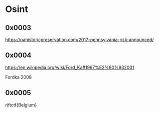 # Osint

## 0x0003

https://pahistoricpreservation.com/2017-pennsylvania-risk-announced/

## 0x0004

https://en.wikipedia.org/wiki/Ford_Ka#1997%E2%80%932001

Fordka 2008

## 0x0005

riftctf{Belgium}